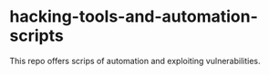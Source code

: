 # hacking-tools-and-automation-scripts
This repo offers scrips of automation and exploiting vulnerabilities. 

